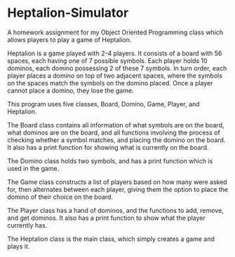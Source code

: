 # Heptalion-Simulator
A homework assignment for my Object Oriented Programming class which allows players to play a game of Heptalion.

Heptalion is a game played with 2-4 players. It consists of a board with 56 spaces, each having one of 7 possible symbols. Each player holds 10 dominos, each domino possessing 2 of these 7 symbols. In turn order, each player places a domino on top of two adjacent spaces, where the symbols on the spaces match the symbols on the domino placed. Once a player cannot place a domino, they lose the game.

This program uses five classes, Board, Domino, Game, Player, and Heptalion.

The Board class contains all information of what symbols are on the board, what dominos are on the board, and all functions involving the process of checking whether a symbol matches, and placing the domino on the board. It also has a print function for showing what is currently on the board.

The Domino class holds two symbols, and has a print function which is used in the game.

The Game class constructs a list of players based on how many were asked for, then alternates between each player, giving them the option to place the domino of their choice on the board.

The Player class has a hand of dominos, and the functions to add, remove, and get dominos. It also has a print function to show what the player currently has.

The Heptalion class is the main class, which simply creates a game and plays it.
